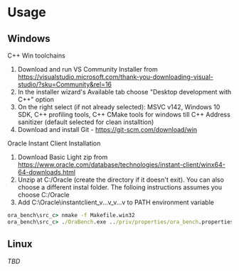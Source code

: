 # Usage
## Windows
C++ Win toolchains
1. Download and run VS Community Installer from https://visualstudio.microsoft.com/thank-you-downloading-visual-studio/?sku=Community&rel=16
1. In the installer wizard's Available tab choose "Desktop development with C++" option
1. On the right select (if not already selected): MSVC v142, Windows 10 SDK, C++ profiling tools, C++ CMake tools for windows till C++ Address sanitizer (default selected for clean installtion)
1. Download and install Git - https://git-scm.com/download/win

Oracle Instant Client Installation
1. Download Basic Light zip from https://www.oracle.com/database/technologies/instant-client/winx64-64-downloads.html
1. Unzip at C:/Oracle (create the directory if it doesn't exit). You can also choose a different instal folder. The folloing instructions assumes you choose C:/Oracle
1. Add C:\Oracle\instantclient_v...v_v...v to PATH environment variable

```cmd
ora_bench\src_c> nmake -f Makefile.win32
ora_bench\src_c> ./OraBench.exe ../priv/properties/ora_bench.properties 
```
## Linux
_TBD_
